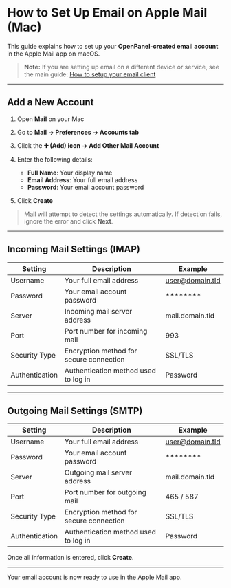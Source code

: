 # How to Set Up Email on Apple Mail (Mac)

This guide explains how to set up your **OpenPanel-created email account** in the Apple Mail app on macOS.

> **Note:** If you are setting up email on a different device or service, see the main guide: [How to setup your email client](/docs/articles/email/how-to-setup-your-email-client)

---

## Add a New Account

1. Open **Mail** on your Mac  

2. Go to **Mail → Preferences → Accounts tab**  

3. Click the **➕ (Add) icon → Add Other Mail Account**  

4. Enter the following details:  
   - **Full Name**: Your display name  
   - **Email Address**: Your full email address  
   - **Password**: Your email account password  
   
5. Click **Create**  

> Mail will attempt to detect the settings automatically. If detection fails, ignore the error and click **Next**.

---

## Incoming Mail Settings (IMAP)

| Setting        | Description                                      | Example                          |
|----------------|--------------------------------------------------|----------------------------------|
| Username       | Your full email address                          | user@domain.tld                  |
| Password       | Your email account password                      | ********                         |
| Server         | Incoming mail server address                     | mail.domain.tld                  |
| Port           | Port number for incoming mail                    | 993                              |
| Security Type  | Encryption method for secure connection          | SSL/TLS                          |
| Authentication | Authentication method used to log in             | Password                         |

---

## Outgoing Mail Settings (SMTP)

| Setting        | Description                                      | Example                          |
|----------------|--------------------------------------------------|----------------------------------|
| Username       | Your full email address                          | user@domain.tld                  |
| Password       | Your email account password                      | ********                         |
| Server         | Outgoing mail server address                     | mail.domain.tld                  |
| Port           | Port number for outgoing mail                    | 465 / 587                        |
| Security Type  | Encryption method for secure connection          | SSL/TLS                          |
| Authentication | Authentication method used to log in             | Password                         |

Once all information is entered, click **Create**.  

---

Your email account is now ready to use in the Apple Mail app.
